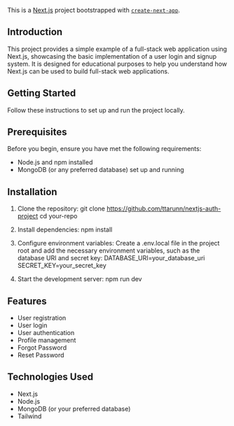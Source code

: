 This is a [Next.js](https://nextjs.org/) project bootstrapped with [`create-next-app`](https://github.com/vercel/next.js/tree/canary/packages/create-next-app).

## Introduction

This project provides a simple example of a full-stack web application using Next.js, showcasing the basic implementation of a user login and signup system. It is designed for educational purposes to help you understand how Next.js can be used to build full-stack web applications.

## Getting Started

Follow these instructions to set up and run the project locally.

## Prerequisites

Before you begin, ensure you have met the following requirements:

- Node.js and npm installed
- MongoDB (or any preferred database) set up and running

## Installation

1. Clone the repository: git clone https://github.com/ttarunn/nextjs-auth-project
                         cd your-repo
2. Install dependencies: npm install

3. Configure environment variables: Create a .env.local file in the project root and add the necessary environment  variables, such as the database URI and secret key: DATABASE_URI=your_database_uri
                                                    SECRET_KEY=your_secret_key

4. Start the development server: npm run dev


## Features

- User registration
- User login
- User authentication
- Profile management
- Forgot Password
- Reset Password

## Technologies Used

- Next.js
- Node.js
- MongoDB (or your preferred database)
- Tailwind
